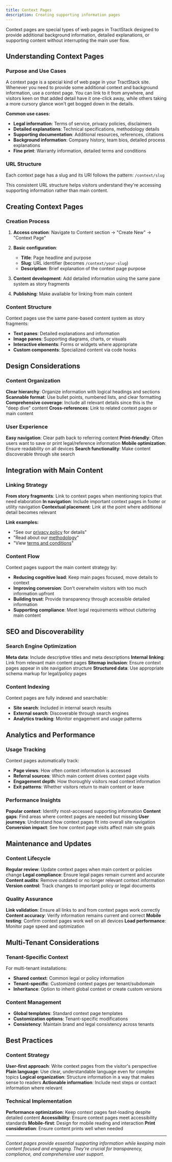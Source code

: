 ```yaml
---
title: Context Pages
description: Creating supporting information pages
---
```


Context pages are special types of web pages in TractStack designed to provide additional background information, detailed explanations, or supporting content without interrupting the main user flow.

## Understanding Context Pages

### Purpose and Use Cases

A context page is a special kind of web page in your TractStack site. Whenever you need to provide some additional context and background information, use a context page. You can link to it from anywhere, and visitors keen on that added detail have it one-click away, while others taking a more cursory glance won't get bogged down in the details.

**Common use cases:**

- **Legal information**: Terms of service, privacy policies, disclaimers
- **Detailed explanations**: Technical specifications, methodology details
- **Supporting documentation**: Additional resources, references, citations
- **Background information**: Company history, team bios, detailed process explanations
- **Fine print**: Warranty information, detailed terms and conditions

### URL Structure

Each context page has a slug and its URI follows the pattern: `/context/slug`

This consistent URL structure helps visitors understand they're accessing supporting information rather than main content.

## Creating Context Pages

### Creation Process

1. **Access creation**: Navigate to Content section → "Create New" → "Context Page"

2. **Basic configuration**:
   - **Title**: Page headline and purpose
   - **Slug**: URL identifier (becomes `/context/your-slug`)
   - **Description**: Brief explanation of the context page purpose

3. **Content development**: Add detailed information using the same pane system as story fragments

4. **Publishing**: Make available for linking from main content

### Content Structure

Context pages use the same pane-based content system as story fragments:

- **Text panes**: Detailed explanations and information
- **Image panes**: Supporting diagrams, charts, or visuals
- **Interactive elements**: Forms or widgets where appropriate
- **Custom components**: Specialized content via code hooks

## Design Considerations

### Content Organization

**Clear hierarchy**: Organize information with logical headings and sections
**Scannable format**: Use bullet points, numbered lists, and clear formatting
**Comprehensive coverage**: Include all relevant details since this is the "deep dive" content
**Cross-references**: Link to related context pages or main content

### User Experience

**Easy navigation**: Clear path back to referring content
**Print-friendly**: Often users want to save or print legal/reference information
**Mobile optimization**: Ensure readability on all devices
**Search functionality**: Make content discoverable through site search

## Integration with Main Content

### Linking Strategy

**From story fragments**: Link to context pages when mentioning topics that need elaboration
**In navigation**: Include important context pages in footer or utility navigation
**Contextual placement**: Link at the point where additional detail becomes relevant

**Link examples:**

- "See our [privacy policy](/context/privacy-policy) for details"
- "Read about our [methodology](/context/research-methodology)"
- "View [terms and conditions](/context/terms)"

### Content Flow

Context pages support the main content strategy by:

- **Reducing cognitive load**: Keep main pages focused, move details to context
- **Improving conversion**: Don't overwhelm visitors with too much information upfront
- **Building trust**: Provide transparency through accessible detailed information
- **Supporting compliance**: Meet legal requirements without cluttering main content

## SEO and Discoverability

### Search Engine Optimization

**Meta data**: Include descriptive titles and meta descriptions
**Internal linking**: Link from relevant main content pages
**Sitemap inclusion**: Ensure context pages appear in site navigation structure
**Structured data**: Use appropriate schema markup for legal/policy pages

### Content Indexing

Context pages are fully indexed and searchable:

- **Site search**: Included in internal search results
- **External search**: Discoverable through search engines
- **Analytics tracking**: Monitor engagement and usage patterns

## Analytics and Performance

### Usage Tracking

Context pages automatically track:

- **Page views**: How often context information is accessed
- **Referral sources**: Which main content drives context page visits
- **Engagement depth**: How thoroughly visitors read context information
- **Exit patterns**: Whether visitors return to main content or leave

### Performance Insights

**Popular context**: Identify most-accessed supporting information
**Content gaps**: Find areas where context pages are needed but missing
**User journeys**: Understand how context pages fit into overall site navigation
**Conversion impact**: See how context page visits affect main site goals

## Maintenance and Updates

### Content Lifecycle

**Regular review**: Update context pages when main content or policies change
**Legal compliance**: Ensure legal pages remain current and accurate
**Content audits**: Remove outdated or no longer relevant context information
**Version control**: Track changes to important policy or legal documents

### Quality Assurance

**Link validation**: Ensure all links to and from context pages work correctly
**Content accuracy**: Verify information remains current and correct
**Mobile testing**: Confirm context pages work well on all devices
**Load performance**: Monitor page speed and optimization

## Multi-Tenant Considerations

### Tenant-Specific Context

For multi-tenant installations:

- **Shared context**: Common legal or policy information
- **Tenant-specific**: Customized context pages per tenant/subdomain
- **Inheritance**: Option to inherit global context or create custom versions

### Content Management

- **Global templates**: Standard context page templates
- **Customization options**: Tenant-specific modifications
- **Consistency**: Maintain brand and legal consistency across tenants

## Best Practices

### Content Strategy

**User-first approach**: Write context pages from the visitor's perspective
**Plain language**: Use clear, understandable language even for complex topics
**Logical organization**: Structure information in a way that makes sense to readers
**Actionable information**: Include next steps or contact information where relevant

### Technical Implementation

**Performance optimization**: Keep context pages fast-loading despite detailed content
**Accessibility**: Ensure context pages meet accessibility standards
**Mobile-first**: Design for mobile reading and interaction
**Print consideration**: Ensure content prints well when needed

---

_Context pages provide essential supporting information while keeping main content focused and engaging. They're crucial for transparency, compliance, and comprehensive user support._

